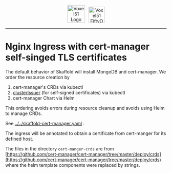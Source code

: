<!-- markdownlint-disable no-inline-html line-length -->
<!-- markdownlint-disable-next-line first-line-heading -->
<div align="center">
<p align="center">

<img alt="Voxel51 Logo" src="https://user-images.githubusercontent.com/25985824/106288517-2422e000-6216-11eb-871d-26ad2e7b1e59.png" height="55px"> &nbsp;
<img alt="Voxel51 FiftyOne" src="https://user-images.githubusercontent.com/25985824/106288518-24bb7680-6216-11eb-8f10-60052c519586.png" height="50px">

</p>
</div>
<!-- markdownlint-enable no-inline-html line-length -->

---

# Nginx Ingress with cert-manager self-singed TLS certificates

The default behavior of Skaffold will install MongoDB and cert-manager.
We order the resource creation by

1. cert-manager's CRDs via kubectl
1. [clusterIssuer](./cluster-issuer.yaml)
   (for self-signed certificates) via kubectl
1. cert-manager Chart via Helm

This ordering avoids errors during resource cleanup
and avoids using Helm to manage CRDs.

See
[../../skaffold-cert-manager.yaml](../../skaffold-cert-manager.yaml)
.

The ingress will be annotated to obtain a
certificate from cert-manger for its defined host.

The files in the directory
`cert-manger-crds` are from
[https://github.com/cert-manager/cert-manager/tree/master/deploy/crds](https://github.com/cert-manager/cert-manager/tree/master/deploy/crds)
where the helm template components were replaced by strings.
